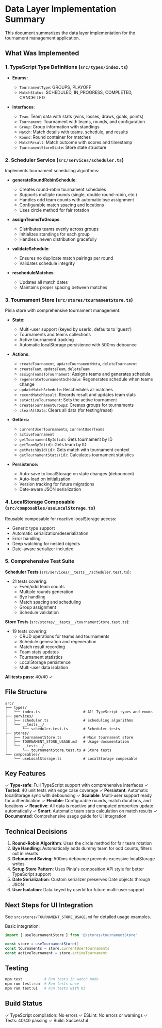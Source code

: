 # Data Layer Implementation Summary

This document summarizes the data layer implementation for the tournament management application.

## What Was Implemented

### 1. TypeScript Type Definitions (`src/types/index.ts`)
- **Enums:**
  - `TournamentType`: GROUPS, PLAYOFF
  - `MatchStatus`: SCHEDULED, IN_PROGRESS, COMPLETED, CANCELLED

- **Interfaces:**
  - `Team`: Team data with stats (wins, losses, draws, goals, points)
  - `Tournament`: Tournament with teams, rounds, and configuration
  - `Group`: Group information with standings
  - `Match`: Match details with teams, schedule, and results
  - `Round`: Round container for matches
  - `MatchResult`: Match outcome with scores and timestamp
  - `TournamentStoreState`: Store state structure

### 2. Scheduler Service (`src/services/scheduler.ts`)
Implements tournament scheduling algorithms:

- **generateRoundRobinSchedule**: 
  - Creates round-robin tournament schedules
  - Supports multiple rounds (single, double round-robin, etc.)
  - Handles odd team counts with automatic bye assignment
  - Configurable match spacing and locations
  - Uses circle method for fair rotation

- **assignTeamsToGroups**:
  - Distributes teams evenly across groups
  - Initializes standings for each group
  - Handles uneven distribution gracefully

- **validateSchedule**:
  - Ensures no duplicate match pairings per round
  - Validates schedule integrity

- **rescheduleMatches**:
  - Updates all match dates
  - Maintains proper spacing between matches

### 3. Tournament Store (`src/stores/tournamentStore.ts`)
Pinia store with comprehensive tournament management:

- **State:**
  - Multi-user support (keyed by userId, defaults to 'guest')
  - Tournaments and teams collections
  - Active tournament tracking
  - Automatic localStorage persistence with 500ms debounce

- **Actions:**
  - `createTournament`, `updateTournamentMeta`, `deleteTournament`
  - `createTeam`, `updateTeam`, `deleteTeam`
  - `assignTeamsToTournament`: Assigns teams and generates schedule
  - `regenerateTournamentSchedule`: Regenerates schedule when teams change
  - `updateMatchSchedule`: Reschedules all matches
  - `recordMatchResult`: Records result and updates team stats
  - `setActiveTournament`: Sets the active tournament
  - `createTournamentGroups`: Creates groups for tournaments
  - `clearAllData`: Clears all data (for testing/reset)

- **Getters:**
  - `currentUserTournaments`, `currentUserTeams`
  - `activeTournament`
  - `getTournamentById(id)`: Gets tournament by ID
  - `getTeamById(id)`: Gets team by ID
  - `getMatchById(id)`: Gets match with tournament context
  - `getTournamentStats(id)`: Calculates tournament statistics

- **Persistence:**
  - Auto-save to localStorage on state changes (debounced)
  - Auto-load on initialization
  - Version tracking for future migrations
  - Date-aware JSON serialization

### 4. LocalStorage Composable (`src/composables/useLocalStorage.ts`)
Reusable composable for reactive localStorage access:

- Generic type support
- Automatic serialization/deserialization
- Error handling
- Deep watching for nested objects
- Date-aware serializer included

### 5. Comprehensive Test Suite
**Scheduler Tests** (`src/services/__tests__/scheduler.test.ts`):
- 21 tests covering:
  - Even/odd team counts
  - Multiple rounds generation
  - Bye handling
  - Match spacing and scheduling
  - Group assignment
  - Schedule validation

**Store Tests** (`src/stores/__tests__/tournamentStore.test.ts`):
- 19 tests covering:
  - CRUD operations for teams and tournaments
  - Schedule generation and regeneration
  - Match result recording
  - Team stats updates
  - Tournament statistics
  - LocalStorage persistence
  - Multi-user data isolation

**All tests pass:** 40/40 ✓

## File Structure

```
src/
├── types/
│   └── index.ts                    # All TypeScript types and enums
├── services/
│   ├── scheduler.ts                # Scheduling algorithms
│   └── __tests__/
│       └── scheduler.test.ts       # Scheduler tests
├── stores/
│   ├── tournamentStore.ts          # Main tournament store
│   ├── TOURNAMENT_STORE_USAGE.md   # Usage documentation
│   └── __tests__/
│       └── tournamentStore.test.ts # Store tests
└── composables/
    └── useLocalStorage.ts          # LocalStorage composable
```

## Key Features

✓ **Type-safe**: Full TypeScript support with comprehensive interfaces
✓ **Tested**: 40 unit tests with edge case coverage
✓ **Persistent**: Automatic localStorage sync with debouncing
✓ **Scalable**: Multi-user support ready for authentication
✓ **Flexible**: Configurable rounds, match durations, and locations
✓ **Reactive**: All data is reactive and computed properties update automatically
✓ **Smart**: Automatic team stats calculation on match results
✓ **Documented**: Comprehensive usage guide for UI integration

## Technical Decisions

1. **Round-Robin Algorithm**: Uses the circle method for fair team rotation
2. **Bye Handling**: Automatically adds dummy team for odd counts, filters out in results
3. **Debounced Saving**: 500ms debounce prevents excessive localStorage writes
4. **Setup Store Pattern**: Uses Pinia's composition API style for better TypeScript support
5. **Date Serialization**: Custom serializer preserves Date objects through JSON
6. **User Isolation**: Data keyed by userId for future multi-user support

## Next Steps for UI Integration

See `src/stores/TOURNAMENT_STORE_USAGE.md` for detailed usage examples.

Basic integration:
```typescript
import { useTournamentStore } from '@/stores/tournamentStore'

const store = useTournamentStore()
const tournaments = store.currentUserTournaments
const activeTournament = store.activeTournament
```

## Testing

```bash
npm test          # Run tests in watch mode
npm run test:run  # Run tests once
npm run test:ui   # Run tests with UI
```

## Build Status

✓ TypeScript compilation: No errors
✓ ESLint: No errors or warnings
✓ Tests: 40/40 passing
✓ Build: Successful
